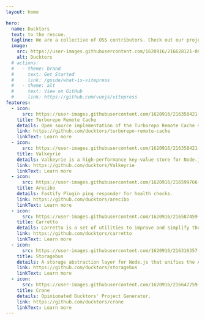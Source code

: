 ```yaml
---
layout: home

hero:
  name: Ducktors
  text: to the rescue.
  tagline: We are a collective of OSS contributors. Check out our projects down below.
  image:
    src: https://user-images.githubusercontent.com/1620916/216628121-08c35bfd-d892-4084-b536-6654693dde9e.png
    alt: Ducktors
  # actions:
  #   - theme: brand
  #     text: Get Started
  #     link: /guide/what-is-vitepress
  #   - theme: alt
  #     text: View on GitHub
  #     link: https://github.com/vuejs/vitepress
features:
  - icon:
      src: https://user-images.githubusercontent.com/1620916/216358421-36a63b0e-d1f6-484f-a4ca-6a7119cc0816.jpg
    title: Turborepo Remote Cache
    details: Open source implementation of the Turborepo Remote Cache server.
    link: https://github.com/ducktors/turborepo-remote-cache
    linkText: Learn more
  - icon:
      src: https://user-images.githubusercontent.com/1620916/216358421-36a63b0e-d1f6-484f-a4ca-6a7119cc0816.jpg
    title: Valkeyrie
    details: Valkeyrie is a high-performance key-value store for Node.js 
    link: https://github.com/ducktors/Valkeyrie
    linkText: Learn more
  - icon:
      src: https://user-images.githubusercontent.com/1620916/216599766-d30dacd3-1beb-4e11-a4f4-22e5b52fa57c.png
    title: Arecibo
    details: Fastify Plugin ping responder for health checks.
    link: https://github.com/ducktors/arecibo
    linkText: Learn more
  - icon:
      src: https://user-images.githubusercontent.com/1620916/216587459-568a3504-7998-4979-952c-e75fd03440b9.png
    title: Carretto
    details: Carretto is a set of utilities to improve and simplify the usage of GraphQL dataloaders.
    link: https://github.com/ducktors/carretto
    linkText: Learn more
  - icon:
      src: https://user-images.githubusercontent.com/1620916/216316357-92a5fe47-2adf-4e61-8a60-aaddf1ba8ad0.jpg
    title: Storagebus
    details: A storage abstraction layer for Node.js that unifies the API interface among multiple public cloud storage services and local filesystems.
    link: https://github.com/ducktors/storagebus
    linkText: Learn more
  - icon:
      src: https://user-images.githubusercontent.com/1620916/216647259-7d9bafdc-e1ad-4e18-9699-206dcfe2f9db.png
    title: Crane
    details: Opinionated Ducktors' Project Generator.
    link: https://github.com/ducktors/crane
    linkText: Learn more
---
```

